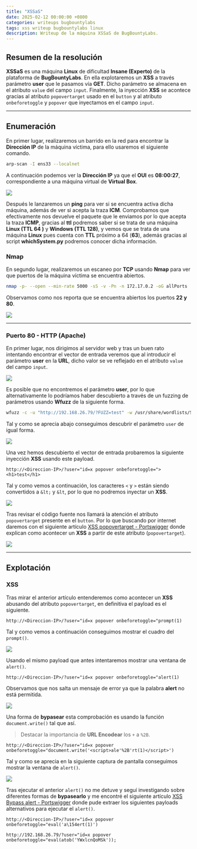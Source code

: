 ```yaml
---
title: "XSSaS"
date: 2025-02-12 00:00:00 +0800
categories: writeups bugbountylabs
tags: xss writeup bugbountylabs linux
description: Writeup de la máquina XSSaS de BugBountyLabs.
---
```


## Resumen de la resolución

**XSSaS** es una máquina **Linux** de dificultad **Insane (Experto)** de la plataforma de **BugBountyLabs**. En ella explotaremos un **XSS** a través parámetro **user** que le pasamos vía **GET**. Dicho parámetro se almacena en el atributo `value` del campo `input`. Finalmente, la inyección **XSS** se acontece gracias al atributo `popovertarget` usado en el `button` y al atributo `onbeforetoggle` y `popover` que inyectamos en el campo `input`.

___
## Enumeración

En primer lugar, realizaremos un barrido en la red para encontrar la **Dirección IP** de la máquina víctima, para ello usaremos el siguiente comando.

```bash
arp-scan -I ens33 --localnet
```

A continuación podemos ver la **Dirección IP**  ya que el **OUI** es **08:00:27**, correspondiente a una máquina virtual de **Virtual Box**.

![](<../assets/images/posts/2025-02-12-xssas/Pasted image 20250212172108.png>)

Después le lanzaremos un **ping** para ver si se encuentra activa dicha máquina, además de ver si acepta la traza **ICM**. Comprobamos que efectivamente nos devuelve el paquete que le enviamos por lo que acepta la traza **ICMP**, gracias al **ttl** podremos saber si se trata de una máquina **Linux (TTL 64 )** y **Windows (TTL 128)**, y vemos que se trata de una máquina **Linux** pues cuenta con **TTL** próximo a 64 (**63**), además gracias al script **whichSystem.py** podremos conocer dicha información.
### Nmap

En segundo lugar, realizaremos un escaneo por **TCP** usando **Nmap** para ver que puertos de la máquina víctima se encuentra abiertos.

```bash
nmap -p- --open --min-rate 5000 -sS -v -Pn -n 172.17.0.2 -oG allPorts
```

Observamos como nos reporta que se encuentra abiertos los puertos **22 y 80**.

![](<../assets/images/posts/2025-02-12-xssas/Pasted image 20250212171753.png>)

___
### Puerto 80 - HTTP (Apache)

En primer lugar, nos dirigimos al servidor web y tras un buen rato intentando encontrar el vector de entrada veremos que al introducir el parámetro **user** en la **URL**, dicho valor se ve reflejado en el atributo `value` del campo `input`.

![](<../assets/images/posts/2025-02-12-xssas/Pasted image 20250212172458.png>)

Es posible que no encontremos el parámetro **user**, por lo que alternativamente lo podríamos haber descubierto a través de un fuzzing de parámetros usando **Wfuzz** de la siguiente forma.

```bash
wfuzz -c -u "http://192.168.26.79/?FUZZ=test" -w /usr/share/wordlists/SecLists/Discovery/Web-Content/burp-parameter-names.txt --hh 548
```

Tal y como se aprecia abajo conseguimos descubrir el parámetro `user` de igual forma.

![](<../assets/images/posts/2025-02-12-xssas/Pasted image 20250212175110.png>)

Una vez hemos descubierto el vector de entrada probaremos la siguiente inyección **XSS** usando este payload.

```http
http://<Direccion-IP>/?user="id=x popover onbeforetoggle="><h1>test</h1>
```

Tal y como vemos a continuación, los caracteres `<` y `>` están siendo convertidos a `&lt;` y `&lt`, por lo que no podremos inyectar un **XSS**.

![](<../assets/images/posts/2025-02-12-xssas/Pasted image 20250212172540.png>)

Tras revisar el código fuente nos llamará la atención el atributo `popovertarget` presente en el `button`. Por lo que buscando por internet daremos con el siguiente artículo [XSS popovertarget - Portswigger](https://portswigger.net/research/exploiting-xss-in-hidden-inputs-and-meta-tags) donde explican como acontecer un **XSS** a partir de este atributo (`popovertarget`).

![](<../assets/images/posts/2025-02-12-xssas/Pasted image 20250212172611.png>)

___
## Explotación
### **XSS**

Tras mirar el anterior artículo entenderemos como acontecer un **XSS** abusando del atributo `popovertarget`, en definitiva el payload es el siguiente.

```http
http://<Direccion-IP>/?user="id=x popover onbeforetoggle="prompt(1)
```

Tal y como vemos a continuación conseguimos mostrar el cuadro del `prompt()`.

![](<../assets/images/posts/2025-02-12-xssas/Pasted image 20250212172926.png>)

Usando el mismo payload que antes intentaremos mostrar una ventana de `alert()`.

```http
http://<Direccion-IP>/?user="id=x popover onbeforetoggle="alert(1)
```

Observamos que nos salta un mensaje de error ya que la palabra **alert** no está permitida.

![](<../assets/images/posts/2025-02-12-xssas/Pasted image 20250212173018.png>)

Una forma de **bypasear** esta comprobación es usando la función `document.write()` tal que así.

> Destacar la importancia de **URL Encodear** los `+` a `%2B`.

```http
http://<Direccion-IP>/?user="id=x popover onbeforetoggle="document.write('<script>ale'%2B'rt(1)</script>')
```

Tal y como se aprecia en la siguiente captura de pantalla conseguimos mostrar la ventana de `alert()`.

![](<../assets/images/posts/2025-02-12-xssas/Pasted image 20250212174221.png>)

Tras ejecutar el anterior `alert()` no me detuve y seguí investigando sobre diferentes formas de **bypasearlo** y me encontré el siguiente artículo [XSS Bypass alert - Portswigger](https://portswigger.net/support/bypassing-signature-based-xss-filters-modifying-script-code) donde pude extraer los siguientes payloads alternativos para ejecutar el `alert()`.

```http
http://<Direccion-IP>/?user="id=x popover onbeforetoggle="eval('a\154ert(1)')
```

```http
http://192.168.26.79/?user="id=x popover onbeforetoggle="eval(atob('YWxlcnQoMSk'));
```